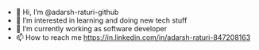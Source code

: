 - 👋 Hi, I’m @adarsh-raturi-github
- 👀 I’m interested in learning and doing new tech stuff
- 🌱 I’m currently working as software developer
- 📫 How to reach me https://in.linkedin.com/in/adarsh-raturi-847208163

<!---
adarsh-raturi-github/adarsh-raturi-github is a ✨ special ✨ repository because its `README.md` (this file) appears on your GitHub profile.
You can click the Preview link to take a look at your changes.
--->
